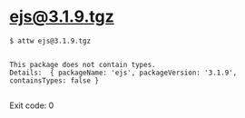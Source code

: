 # ejs@3.1.9.tgz

```
$ attw ejs@3.1.9.tgz


This package does not contain types.
Details:  { packageName: 'ejs', packageVersion: '3.1.9', containsTypes: false }


```

Exit code: 0